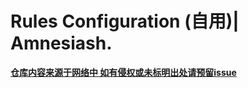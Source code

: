 # Rules Configuration (自用)| Amnesiash.

<p align="center">
  <a href="https://github.com/Amnesiash/ladder_rules_script/tree/main/Rules">

  **仓库内容来源于网络中 如有侵权或未标明出处请预留issue**
</p>

